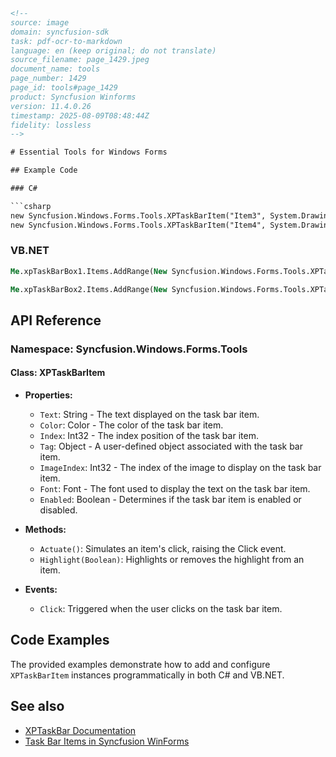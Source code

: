 ```html
<!-- 
source: image
domain: syncfusion-sdk
task: pdf-ocr-to-markdown
language: en (keep original; do not translate)
source_filename: page_1429.jpeg
document_name: tools
page_number: 1429
page_id: tools#page_1429
product: Syncfusion Winforms
version: 11.4.0.26
timestamp: 2025-08-09T08:48:44Z
fidelity: lossless
-->

# Essential Tools for Windows Forms

## Example Code

### C#

```csharp
new Syncfusion.Windows.Forms.Tools.XPTaskBarItem("Item3", System.Drawing.Color.Empty, 2, null, "", true, true, "XPTaskBarItem6", new System.Drawing.Font("Microsoft Sans Serif", 8.25F), 0),
new Syncfusion.Windows.Forms.Tools.XPTaskBarItem("Item4", System.Drawing.Color.Empty, 3, null, "", true, true, "XPTaskBarItem7", new System.Drawing.Font("Microsoft Sans Serif", 8.25F), 0));
```

### VB.NET

```vb
Me.xpTaskBarBox1.Items.AddRange(New Syncfusion.Windows.Forms.Tools.XPTaskBarItem() { New Syncfusion.Windows.Forms.Tools.XPTaskBarItem("Item1", System.Drawing.Color.Empty, 0, Nothing, "", True, _, True, "XPTaskBarItem0", New System.Drawing.Font("Microsoft Sans Serif", 8.25F), 0), New Syncfusion.Windows.Forms.Tools.XPTaskBarItem("Item2", System.Drawing.Color.Empty, 1, Nothing, "", True, _, True, "XPTaskBarItem1", New System.Drawing.Font("Microsoft Sans Serif", 8.25F), 0), New Syncfusion.Windows.Forms.Tools.XPTaskBarItem("Item3", System.Drawing.Color.Empty, 2, Nothing, "", True, _, True, "XPTaskBarItem2", New System.Drawing.Font("Microsoft Sans Serif", 8.25F), 0), New Syncfusion.Windows.Forms.Tools.XPTaskBarItem("Item4", System.Drawing.Color.Empty, 3, Nothing, "", True, _, True, "XPTaskBarItem3", New System.Drawing.Font("Microsoft Sans Serif", 8.25F), 0)})

Me.xpTaskBarBox2.Items.AddRange(New Syncfusion.Windows.Forms.Tools.XPTaskBarItem() { New Syncfusion.Windows.Forms.Tools.XPTaskBarItem("Item1", System.Drawing.Color.Empty, 0, Nothing, "", True, _, True, "XPTaskBarItem4", New System.Drawing.Font("Microsoft Sans Serif", 8.25F), 0), New Syncfusion.Windows.Forms.Tools.XPTaskBarItem("Item2", System.Drawing.Color.Empty, 1, Nothing, "", True, _, True, "XPTaskBarItem5", New System.Drawing.Font("Microsoft Sans Serif", 8.25F), 0), New Syncfusion.Windows.Forms.Tools.XPTaskBarItem("Item3", System.Drawing.Color.Empty, 2, Nothing, "", True, _, True, "XPTaskBarItem6", New System.Drawing.Font("Microsoft Sans Serif", 8.25F), 0), New Syncfusion.Windows.Forms.Tools.XPTaskBarItem("Item4", System.Drawing.Color.Empty, 3, Nothing, "", True, _, True, "XPTaskBarItem7", New System.Drawing.Font("Microsoft Sans Serif", 8.25F), 0)})
```

## API Reference

### Namespace: Syncfusion.Windows.Forms.Tools

#### Class: XPTaskBarItem

- **Properties:**
  - `Text`: String - The text displayed on the task bar item.
  - `Color`: Color - The color of the task bar item.
  - `Index`: Int32 - The index position of the task bar item.
  - `Tag`: Object - A user-defined object associated with the task bar item.
  - `ImageIndex`: Int32 - The index of the image to display on the task bar item.
  - `Font`: Font - The font used to display the text on the task bar item.
  - `Enabled`: Boolean - Determines if the task bar item is enabled or disabled.

- **Methods:**
  - `Actuate()`: Simulates an item's click, raising the Click event.
  - `Highlight(Boolean)`: Highlights or removes the highlight from an item.

- **Events:**
  - `Click`: Triggered when the user clicks on the task bar item.

## Code Examples

The provided examples demonstrate how to add and configure `XPTaskBarItem` instances programmatically in both C# and VB.NET.

## See also

- [XPTaskBar Documentation](#)
- [Task Bar Items in Syncfusion WinForms](#)

<!-- tags: [syncfusion, winforms, xptaskbar, tools, version: 11.4.0.26] keywords: [xptaskbaritem, task bar item, control, font, index, color, click event, visual basic, csharp, configuration] -->
```